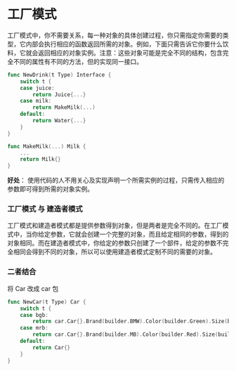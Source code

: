 # 工厂模式

工厂模式中，你不需要关系，每一种对象的具体创建过程，你只需指定你需要的类型，它内部会执行相应的函数返回所需的对象。例如，下面只需告诉它你要什么饮料，它就会返回相应的对象实例。注意：这些对象可能是完全不同的结构，包含完全不同的属性有不同的方法，但的实现同一接口。

``` go
func NewDrink(t Type) Interface {
	switch t {
	case juice:
		return Juice{...}
	case milk:
        return MakeMilk(...)
	default:
		return Water{...}
	}
}

func MakeMilk(...) Milk {
	...
    return Milk{}
}
```

**好处**： 使用代码的人不用关心及实现声明一个所需实例的过程，只需传入相应的参数即可得到所需的对象实例。

### 工厂模式 与 建造者模式

工厂模式和建造者模式都是提供参数得到对象，但是两者是完全不同的。在工厂模式中，当你给定参数，它就会创建一个完整的对象，而且给定相同的参数，得到的对象相同。而在建造者模式中，你给定的参数只创建了一个部件，给定的参数不完全相同会得到不同的对象，所以可以使用建造者模式定制不同的需要的对象。

### 二者结合

将 Car 改成 car 包

```go
func NewCar(t Type) Car {
	switch t {
	case bgb:
        return car.Car{}.Brand(builder.BMW).Color(builder.Green).Size(builder.Big).Build()
	case mrb:
        return car.Car{}.Brand(builder.MB).Color(builder.Red).Size(builder.Small).Build()
	default:
		return Car{}
	}
}
```

